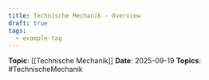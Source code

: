 ```yaml
---
title: Technische Mechanik - Overview
draft: true
tags:
  - example-tag
---
```

**Topic**: [[Technische Mechanik]]
**Date**: 2025-09-19
**Topics**: #TechnischeMechanik 
